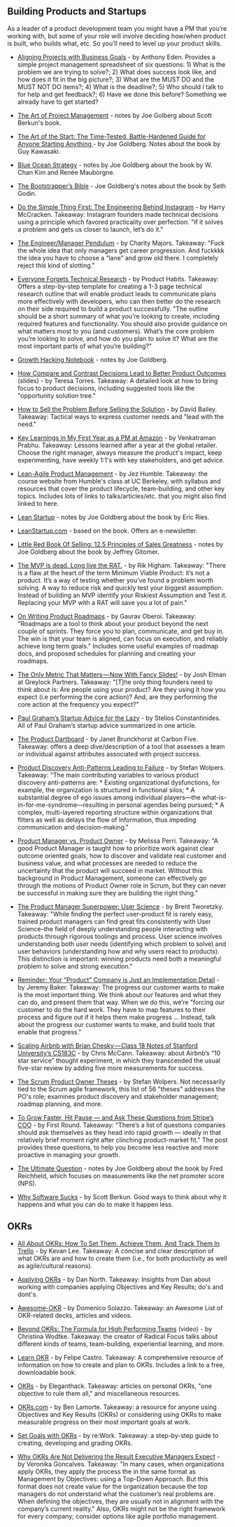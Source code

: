## Building Products and Startups

As a leader of a product development team you might have a PM that you’re working with, but some of your role will involve deciding how/when product is built, who builds what, etc. So you’ll need to level up your product skills.

- [Aligning Projects with Business Goals](https://blog.dnsimple.com/2017/02/aligning-business-goals-with-projects/) - by Anthony Eden. Provides a simple project management spreadsheet of six questions: 1) What is the problem we are trying to solve?; 2) What does success look like, and how does it fit in the big picture?; 3) What are the MUST DO and the MUST NOT DO items?; 4) What is the deadline?; 5) Who should I talk to for help and get feedback?; 6) Have we done this before? Something we already have to get started?

- [The Art of Project Management](https://docs.google.com/document/d/1Cr2DRP06GcBNQoOc3K5huQ61Mk_yyX5ZFsS8IlF1M6Y/edit) - notes by Joe Golberg about Scott Berkun's book.

- [The Art of the Start: The Time-Tested, Battle-Hardened Guide for Anyone Starting Anything ](https://docs.google.com/document/d/1EC4eF-uVeD-Arwoxl5SUKSQNmLK1CRF775zpRqVP4q0/edit#heading=h.efeded667ce6) - by Joe Goldberg. Notes about the book by Guy Kawasaki.

- [Blue Ocean Strategy](https://docs.google.com/document/d/1eR2K1fLY-_XQUfpJbEkB6xzSatyhQauI3-213jDjTL4/edit) - notes by Joe Goldberg about the book by W. Chan Kim and Renée Mauborgne.

- [The Bootstrapper’s Bible](https://docs.google.com/document/d/1atBNc_GFQ0jXkUiEEZ7sU7S0awlHN_nL-ukVVljOGP4/edit) - Joe Goldberg's notes about the book by Seth Godin.

- [Do the Simple Thing First: The Engineering Behind Instagram](https://www.fastcompany.com/3047642/do-the-simple-thing-first-the-engineering-behind-instagram) - by Harry McCracken. Takeaway: Instagram founders made technical decisions using a principle which favored practicality over perfection. "If it solves a problem and gets us closer to launch, let’s do it."

- [The Engineer/Manager Pendulum](https://charity.wtf/2017/05/11/the-engineer-manager-pendulum/) - by Charity Majors. Takeaway: "Fuck the whole idea that only managers get career progression. And fuckkkk the idea you have to choose a “lane” and grow old there.  I completely reject this kind of slotting."

- [Everyone Forgets Technical Research](https://producthabits.com/everyone-forgets-technical-research/) - by Product Habits. Takeaway: Offers a step-by-step template for creating a 1-3 page technical research outline that will enable product leads to communicate plans more effectively with developers, who can then better do the research on their side required to build a product successfully. "The outline should be a short summary of what you’re looking to create, including required features and functionality. You should also provide guidance on what matters most to you (and customers). What’s the core problem you’re looking to solve, and how do you plan to solve it? What are the most important parts of what you’re building?"

- [Growth Hacking Notebook](https://docs.google.com/document/d/1uN_kMZlwsdaliiUhIEei5PTnLphm0p6Eo57Xg6LnFHc/edit) - notes by Joe Goldberg.

- [How Compare and Contrast Decisions Lead to Better Product Outcomes](https://www.producttalk.org/2017/09/compare-and-contrast-decisions/) (slides) - by Teresa Torres. Takeaway: A detailed look at how to bring focus to product decisions, including suggested tools like the "opportunity solution tree." 

- [How to Sell the Problem Before Selling the Solution](https://medium.com/swlh/how-to-perfectly-capture-your-customers-need-c924e3209484) - by David Bailey. Takeaway: Tactical ways to express customer needs and "lead with the need."

- [Key Learnings in My First Year as a PM at Amazon](https://www.linkedin.com/pulse/key-learnings-my-first-year-pm-amazon-venkatraman-prabhu) - by Venkatraman Prabhu. Takeaway: Lessons learned after a year at the global retailer. Choose the right manager, always measure the product's impact, keep experimenting, have weekly 1:1's with key stakeholders, and get advice.

- [Lean-Agile Product Management](https://lapm.continuousdelivery.com/) - by Jez Humble. Takeaway: the course website from Humble's class at UC Berkeley, with syllabus and resources that cover the product lifecycle, team-building, and other key topics. Includes lots of links to talks/articles/etc. that you might also find linked to here.

- [Lean Startup](https://docs.google.com/document/d/1Xs9VBBhh68DVCywXN7TRtDcWQQLDJWcLCvUOxnzNHmw/edit) - notes by Joe Goldberg about the book by Eric Ries.

- [LeanStartup.com](http://theleanstartup.com/) - based on the book. Offers an e-newsletter. 

- [Little Red Book Of Selling: 12.5 Principles of Sales Greatness](https://docs.google.com/document/d/1WegOfyGsrx7GhUFOnnOMT-cJlsvbwJdZamTyRS8ZWSU/edit) - notes by Joe Goldberg about the book by Jeffrey Gitomer.

- [The MVP is dead. Long live the RAT.](https://hackernoon.com/the-mvp-is-dead-long-live-the-rat-233d5d16ab02) - by Rik Higham. Takeaway: "There is a flaw at the heart of the term Minimum Viable Product: it’s not a product. It’s a way of testing whether you’ve found a problem worth solving. A way to reduce risk and quickly test your biggest assumption. Instead of building an MVP identify your Riskiest Assumption and Test it. Replacing your MVP with a RAT will save you a lot of pain."

- [On Writing Product Roadmaps](https://goberoi.com/on-writing-product-roadmaps-a4d72f96326c) - by Gaurav Oberoi. Takeaway: "Roadmaps are a tool to think about your product beyond the next couple of sprints. They force you to plan, communicate, and get buy in. The win is that your team is aligned, can focus on execution, and reliably achieve long term goals." Includes some useful examples of roadmap docs, and proposed schedules for planning and creating your roadmaps. 

- [The Only Metric That Matters — Now With Fancy Slides!](https://news.greylock.com/the-only-metric-that-matters-now-with-fancy-slides-232474cf414c) - by Josh Elman at Greylock Partners. Takeaway: "[T]he only thing founders need to think about is: Are people using your product? Are they using it how you expect (i.e performing the core action)? And, are they performing the core action at the frequency you expect?"

- [Paul Graham’s Startup Advice for the Lazy](https://medium.com/swlh/graham-for-the-lazy-51a170dacc86) - by Stelios Constantinides. All of Paul Graham’s startup advice summarized in one article.

- [The Product Dartboard](http://blog.carbonfive.com/2015/07/29/the-product-dartboard/) - by Janet Brunckhorst at Carbon Five. Takeaway: offers a deep dive/description of a tool that assesses a team or individual against attributes associated with project success.

- [Product Discovery Anti-Patterns Leading to Failure](https://age-of-product.com/product-discovery-anti-patterns/) - by Stefan Wolpers. Takeaway: "The main contributing variables to various product discovery anti-patterns are: * Existing organizational dysfunctions, for example, the organization is structured in functional silos; * A substantial degree of ego issues among individual players—the what-is-in-for-me-syndrome—resulting in personal agendas being pursued; * A complex, multi-layered reporting structure within organizations that filters as well as delays the flow of information, thus impeding communication and decision-making."

- [Product Manager vs. Product Owner](https://melissaperri.com/blog/2017/06/29/product-manager-vs-product-owner) - by Melissa Perri. Takeaway: "A good Product Manager is taught how to prioritize work against clear outcome oriented goals, how to discover and validate real customer and business value, and what processes are needed to reduce the uncertainty that the product will succeed in market. Without this background in Product Management, someone can effectively go through the motions of Product Owner role in Scrum, but they can never be successful in making sure they are building the right thing." 

- [The Product Manager Superpower: User Science](https://medium.com/@tworetzky/the-product-manager-superpower-user-science-7296134ae5a4) - by Brent Tworetzky. Takeaway: "While finding the perfect user-product fit is rarely easy, trained product managers can find great fits consistently with User Science–the field of deeply understanding people interacting with products through rigorous toolings and process. User science involves understanding both user needs (identifying which problem to solve) and user behaviors (understanding how and why users react to products). This distinction is important: winning products need both a meaningful problem to solve and strong execution."

- [Reminder: Your “Product” Company is Just an Implementation Detail](https://medium.com/from-the-start/building-a-feature-697344aefda2) - by Jeremy Baker. Takeaway: The progress our customer wants to make is the most important thing. We think about our features and what they can do, and present them that way. When we do this, we’re "forcing our customer to do the hard work. They have to map features to their process and figure out if it helps them make progress ... Instead, talk about the progress our customer wants to make, and build tools that enable that progress."

- [Scaling Airbnb with Brian Chesky — Class 18 Notes of Stanford University’s CS183C](https://medium.com/cs183c-blitzscaling-class-collection/scaling-airbnb-with-brian-chesky-class-18-notes-of-stanford-university-s-cs183c-3fcf75778358) - by Chris McCann. Takeaway: about Airbnb’s “10 star service” thought experiment, in which they transcended the usual five-star review by adding five more measurements for success.

- [The Scrum Product Owner Theses](https://age-of-product.com/scrum-product-owner-theses/) - by Stefan Wolpers. Not necessarily tied to the Scrum agile framework, this list of 56 "theses" addresses the PO's role; examines product discovery and stakeholder management; roadmap planning, and more.

- [To Grow Faster, Hit Pause — and Ask These Questions from Stripe’s COO](http://firstround.com/review/to-grow-faster-hit-pause-and-ask-these-questions-from-stripes-coo/) - by First Round. Takeaway: "There’s a list of questions companies should ask themselves as they head into rapid growth — ideally in that relatively brief moment right after clinching product-market fit." The post provides these questions, to help you become less reactive and more proactive in managing your growth.

- [The Ultimate Question](https://docs.google.com/document/d/1nsmy2GqHL-9IjEc0Q88tsSYafHJQXtgK0P8pJWKOTAs/edit) - notes by Joe Goldberg about the book by Fred Reichheld, which focuses on measurements like the net promoter score (NPS).

- [Why Software Sucks](http://scottberkun.com/essays/46-why-software-sucks/) - by Scott Berkun. Good ways to think about why it happens and what you can do to make it happen less.

## OKRs

- [All About OKRs: How To Set Them, Achieve Them, And Track Them In Trello](https://blog.trello.com/okrs-set-achieve-track-trello) - by Kevan Lee. Takeaway: A concise and clear description of what OKRs are and how to create them (i.e., for both productivity as well as agile/cultural reasons).

- [Applying OKRs](https://dannorth.net/2017/05/01/applying-okrs) - by Dan North. Takeaway: Insights from Dan about working with companies applying Objectives and Key Results; do's and dont's. 

- [Awesome-OKR](https://github.com/domenicosolazzo/awesome-okr) - by Domenico Solazzo. Takeaway: an Awesome List of OKR-related decks, articles and videos.

- [Beyond OKRs: The Formula for High Performing Teams](http://eleganthack.com/beyond-okrs-the-formula-for-high-performing-teams/) (video) - by Christina Wodtke. Takeaway: the creator of Radical Focus talks about different kinds of teams, team-building, experiential learning, and more.

- [Learn OKR](http://felipecastro.com/en/okr/) - by Felipe Castro. Takeaway: A comprehensive resource of information on how to create and plan to OKRs. Includes a link to a free, downloadable book.

- [OKRs](http://eleganthack.com/category/okrs-2/) - by Eleganthack. Takeaway: articles on personal OKRs, "one objective to rule them all," and miscellaneous resources.

- [OKRs.com](http://www.okrs.com/okrs-blog/) - by Ben Lamorte. Takeaway: a resource for anyone using Objectives and Key Results (OKRs) or considering using OKRs to make measurable progress on their most important goals at work.

- [Set Goals with OKRs](https://rework.withgoogle.com/guides/set-goals-with-okrs/steps/introduction/) - by re:Work. Takeaway: a step-by-step guide to creating, developing and grading OKRs. 

- [Why OKRs Are Not Delivering the Result Executive Managers Expect](https://luis-goncalves.com/okrs/?__s=zmnhwriwrwhonuvpmtq8) - by Veronika Goncalves. Takeaway: "In many cases, when organizations apply OKRs, they apply the process the in the same format as Management by Objectives: using a Top-Down Approach. But this format does not create value for the organization because the top managers do not understand what the customer’s real problems are. When defining the objectives, they are usually not in alignment with the company’s current reality." Also, OKRs might not be the right framework for every company; consider options like agile portfolio management.
